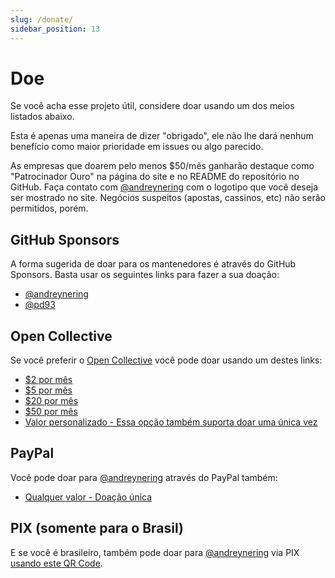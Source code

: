 ```yaml
---
slug: /donate/
sidebar_position: 13
---
```


# Doe

Se você acha esse projeto útil, considere doar usando um dos meios listados abaixo.

Esta é apenas uma maneira de dizer "obrigado", ele não lhe dará nenhum benefício como maior prioridade em issues ou algo parecido.

As empresas que doarem pelo menos $50/mês ganharão destaque como "Patrocinador Ouro" na página do site e no README do repositório no GitHub. Faça contato com [@andreynering][] com o logotipo que você deseja ser mostrado no site. Negócios suspeitos (apostas, cassinos, etc) não serão permitidos, porém.

## GitHub Sponsors

A forma sugerida de doar para os mantenedores é através do GitHub Sponsors. Basta usar os seguintes links para fazer a sua doação:

- [@andreynering](https://github.com/sponsors/andreynering)
- [@pd93](https://github.com/sponsors/pd93)

## Open Collective

Se você preferir o [Open Collective](https://opencollective.com/task) você pode doar usando um destes links:

- [$2 por mês](https://opencollective.com/task/contribute/backer-4034/checkout)
- [$5 por mês](https://opencollective.com/task/contribute/supporter-8404/checkout)
- [$20 por mês](https://opencollective.com/task/contribute/sponsor-4035/checkout)
- [$50 por mês](https://opencollective.com/task/contribute/sponsor-28775/checkout)
- [Valor personalizado - Essa opção também suporta doar uma única vez](https://opencollective.com/task/donate)

## PayPal

Você pode doar para [@andreynering][] através do PayPal também:

- [Qualquer valor - Doação única](https://www.paypal.com/cgi-bin/webscr?cmd=_donations&business=GSVDU63RKG45A&currency_code=USD&source=url)

## PIX (somente para o Brasil)

E se você é brasileiro, também pode doar para [@andreynering][] via PIX [usando este QR Code](/img/pix.png).

<!-- prettier-ignore-start -->

<!-- prettier-ignore-end -->
[@andreynering]: https://github.com/andreynering
